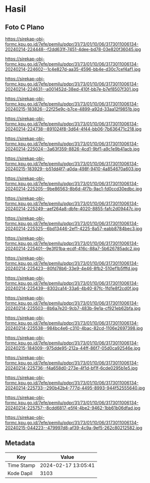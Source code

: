 # Hasil

## Foto C Plano

https://sirekap-obj-formc.kpu.go.id/7efe/pemilu/pdpr/31/73/01/10/06/3173011006134-20240214-224448--f2dd631f-7451-4dee-bd78-03e820f36045.jpg

https://sirekap-obj-formc.kpu.go.id/7efe/pemilu/pdpr/31/73/01/10/06/3173011006134-20240214-224602--1c4e827d-aa35-4596-bb4e-d30c7cef4af1.jpg

https://sirekap-obj-formc.kpu.go.id/7efe/pemilu/pdpr/31/73/01/10/06/3173011006134-20240214-224631--a001452d-38ed-410f-bb7e-b7ef8507f301.jpg

https://sirekap-obj-formc.kpu.go.id/7efe/pemilu/pdpr/31/73/01/10/06/3173011006134-20240215-183826--22f25e9c-b7ce-4899-a92d-33aa12f9851b.jpg

https://sirekap-obj-formc.kpu.go.id/7efe/pemilu/pdpr/31/73/01/10/06/3173011006134-20240214-224738--891024f8-3d64-4f44-bb06-7b636471c218.jpg

https://sirekap-obj-formc.kpu.go.id/7efe/pemilu/pdpr/31/73/01/10/06/3173011006134-20240214-225024--3a63f359-8826-4cd1-9bf1-a9c1e9b41acb.jpg

https://sirekap-obj-formc.kpu.go.id/7efe/pemilu/pdpr/31/73/01/10/06/3173011006134-20240215-183929--b51dd4f7-a0da-498f-9410-4a854670a603.jpg

https://sirekap-obj-formc.kpu.go.id/7efe/pemilu/pdpr/31/73/01/10/06/3173011006134-20240214-225205--9be86563-8b6d-4f7b-9ac1-fd0ccd30edbc.jpg

https://sirekap-obj-formc.kpu.go.id/7efe/pemilu/pdpr/31/73/01/10/06/3173011006134-20240214-225249--aef264a8-dbfe-4020-8855-fafc2d09447c.jpg

https://sirekap-obj-formc.kpu.go.id/7efe/pemilu/pdpr/31/73/01/10/06/3173011006134-20240214-225325--6bd13446-2ef1-4225-8a57-eabb8784bec3.jpg

https://sirekap-obj-formc.kpu.go.id/7efe/pemilu/pdpr/31/73/01/10/06/3173011006134-20240214-225401--9e3f01ba-ecdf-416c-88a7-5b626785adc2.jpg

https://sirekap-obj-formc.kpu.go.id/7efe/pemilu/pdpr/31/73/01/10/06/3173011006134-20240214-225423--80fd78b6-33e9-4e46-8fb2-510ef1b5fffd.jpg

https://sirekap-obj-formc.kpu.go.id/7efe/pemilu/pdpr/31/73/01/10/06/3173011006134-20240214-225439--8302ca14-33a6-4b40-87fc-1fd1e8f2cd0f.jpg

https://sirekap-obj-formc.kpu.go.id/7efe/pemilu/pdpr/31/73/01/10/06/3173011006134-20240214-225503--8b6a7e20-9cb7-483b-9e1a-cf921eb62bfa.jpg

https://sirekap-obj-formc.kpu.go.id/7efe/pemilu/pdpr/31/73/01/10/06/3173011006134-20240214-225538--984bc4e6-c310-4bac-82cd-1106e2697398.jpg

https://sirekap-obj-formc.kpu.go.id/7efe/pemilu/pdpr/31/73/01/10/06/3173011006134-20240215-184009--975dde95-212a-44ff-86f7-05d0ca92546e.jpg

https://sirekap-obj-formc.kpu.go.id/7efe/pemilu/pdpr/31/73/01/10/06/3173011006134-20240214-225736--f4a658d0-273e-4f1d-bf1f-6cde0295b1e5.jpg

https://sirekap-obj-formc.kpu.go.id/7efe/pemilu/pdpr/31/73/01/10/06/3173011006134-20240214-225733--290b42b4-777d-4495-8993-944f52555640.jpg

https://sirekap-obj-formc.kpu.go.id/7efe/pemilu/pdpr/31/73/01/10/06/3173011006134-20240214-225757--8cdd6817-e5f4-4be2-9462-1bb61b06dfad.jpg

https://sirekap-obj-formc.kpu.go.id/7efe/pemilu/pdpr/31/73/01/10/06/3173011006134-20240215-044223--479997d8-af39-4c9a-9ef5-262c80212582.jpg


## Metadata

| Key        | Value               |
| ---------- | ------------------- |
| Time Stamp | 2024-02-17 13:05:41 |
| Kode Dapil | 3103                |



